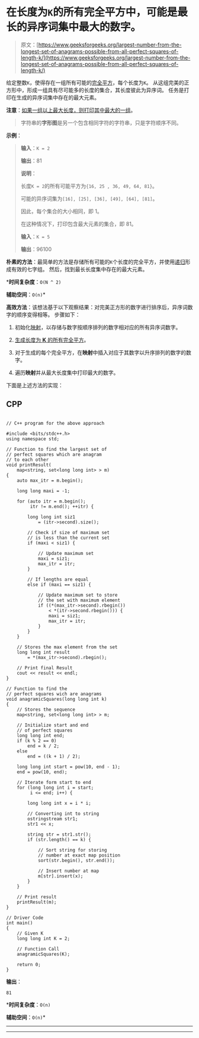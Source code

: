 # 在长度为`K`的所有完全平方中，可能是最长的异序词集中最大的数字。

> 原文：[https://www.geeksforgeeks.org/largest-number-from-the-longest-set-of-anagrams-possible-from-all-perfect-squares-of-length-k/](https://www.geeksforgeeks.org/largest-number-from-the-longest-set-of-anagrams-possible-from-all-perfect-squares-of-length-k/)

给定整数`K`，使得存在一组所有可能的[完全平方](https://www.geeksforgeeks.org/check-if-given-number-is-perfect-square-in-cpp/)，每个长度为`K`。 从这组完美的正方形中，形成一组具有尽可能多的长度的集合，其长度彼此为异序词。 任务是打印在生成的异序词集中存在的最大元素。

**注意**：[如果一组以上最大长度，则打印其中最大的一组](https://www.geeksforgeeks.org/check-if-two-integer-are-anagrams-of-each-other/)。

> 字符串的**字形图**是另一个包含相同字符的字符串，只是字符顺序不同。

**示例**：

> **输入**：`K = 2`
>
> **输出**：81
>
> **说明**：
>
> 长度`K = 2`的所有可能平方为`{16, 25 , 36, 49, 64, 81}`。
>
> 可能的异序词集为`[16], [25], [36], [49], [64], [81]`。
>
> 因此，每个集合的大小相同，即 1。
>
> 在这种情况下，打印包含最大元素的集合，即 81。
> 
> **输入**：`K = 5`
>
> **输出**：96100

**朴素的方法**：最简单的方法是存储所有可能的`K`个长度的完全平方，并使用[递归](http://www.geeksforgeeks.org/recursion/)形成有效的七字组。 然后，找到最长长度集中存在的最大元素。

***时间复杂度**：`O(N ^ 2)`

**辅助空间**：`O(n)`*

**高效方法**：该想法基于以下观察结果：对完美正方形的数字进行排序后，异序词数字的顺序变得相等。 步骤如下：

1.  初始化[映射](http://www.geeksforgeeks.org/map-associative-containers-the-c-standard-template-library-stl/)，以存储与数字按顺序排列的数字相对应的所有异序词数字。

2.  [生成长度为 **K** 的所有完全平方](https://www.geeksforgeeks.org/print-all-perfect-squares-from-the-given-range/)。

3.  对于生成的每个完全平方，在**映射**中插入对应于其数字以升序排列的数字的数字。

4.  遍历**映射**并从最大长度集中打印最大的数字。

下面是上述方法的实现：

## CPP

```

// C++ program for the above approach 

#include <bits/stdc++.h> 
using namespace std; 

// Function to find the largest set of 
// perfect squares which are anagram 
// to each other 
void printResult( 
    map<string, set<long long int> > m) 
{ 
    auto max_itr = m.begin(); 

    long long maxi = -1; 

    for (auto itr = m.begin(); 
         itr != m.end(); ++itr) { 

        long long int siz1 
            = (itr->second).size(); 

        // Check if size of maximum set 
        // is less than the current set 
        if (maxi < siz1) { 

            // Update maximum set 
            maxi = siz1; 
            max_itr = itr; 
        } 

        // If lengths are equal 
        else if (maxi == siz1) { 

            // Update maximum set to store 
            // the set with maximum element 
            if ((*(max_itr->second).rbegin()) 
                < *(itr->second.rbegin())) { 
                maxi = siz1; 
                max_itr = itr; 
            } 
        } 
    } 

    // Stores the max element from the set 
    long long int result 
        = *(max_itr->second).rbegin(); 

    // Print final Result 
    cout << result << endl; 
} 

// Function to find the 
// perfect squares wich are anagrams 
void anagramicSquares(long long int k) 
{ 
    // Stores the sequence 
    map<string, set<long long int> > m; 

    // Initialize start and end 
    // of perfect squares 
    long long int end; 
    if (k % 2 == 0) 
        end = k / 2; 
    else
        end = ((k + 1) / 2); 

    long long int start = pow(10, end - 1); 
    end = pow(10, end); 

    // Iterate form start to end 
    for (long long int i = start; 
         i <= end; i++) { 

        long long int x = i * i; 

        // Converting int to string 
        ostringstream str1; 
        str1 << x; 

        string str = str1.str(); 
        if (str.length() == k) { 

            // Sort string for storing 
            // number at exact map position 
            sort(str.begin(), str.end()); 

            // Insert number at map 
            m[str].insert(x); 
        } 
    } 

    // Print result 
    printResult(m); 
} 

// Driver Code 
int main() 
{ 
    // Given K 
    long long int K = 2; 

    // Function Call 
    anagramicSquares(K); 

    return 0; 
} 

```

**输出**：

```
81

```

***时间复杂度**：`O(n)`

**辅助空间**：`O(n)`*



* * *

* * *



